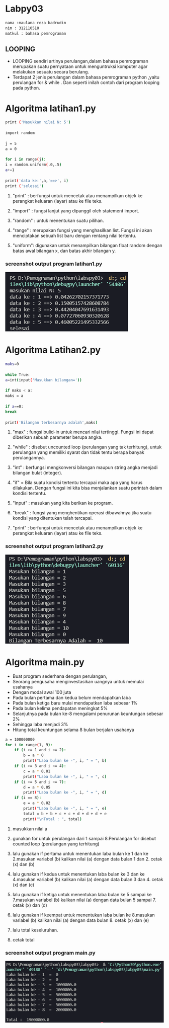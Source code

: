 # **Labpy03**

```sh
nama :maulana reza badrudin
nim : 312110510
matkul : bahasa pemrograman
```

## **LOOPING**

- LOOPING sendiri artinya perulangan,dalam bahasa pemrograman merupakan suatu pernyataan untuk
  menguntruksi komputer agar melakukan sesuatu secara berulang.
- Terdapat 2 jenis perulangan dalam bahasa pemrograman python ,yaitu perulangan for & while .
  Dan seperti inilah contoh dari program looping pada python.

# **Algoritma latihan1.py**

```sh
print ('Masukkan nilai N: 5')

import random

j = 5
a = 0

for i in range(j):
i = random.uniform(.0,.5)
a+=1

print('data ke:',a,'==>', i)
print ('selesai')
```

1. "print" : berfungsi untuk mencetak atau menampilkan objek ke perangkat keluaran (layar) atau ke file teks.

2. "import" : fungsi lanjut yang dipanggil oleh statement import.

3. "random" : untuk menentukan suatu pilihan.

4. "range" : merupakan fungsi yang menghasilkan list. Fungsi ini akan menciptakan sebuah list baru dengan rentang nilai tertentu.

5. "uniform": digunakan untuk menampilkan bilangan float random dengan batas awal bilangan x, dan batas akhir bilangan y.

### **screenshot output program latihan1.py**

![eza](png/1.png)

# **Algoritma Latihan2.py**

```sh
maks=0

while True:
a=int(input('Masukkan bilangan='))

if maks < a:
maks = a

if a==0:
break

print('Bilangan terbesarnya adalah',maks)
```

1. "max" : fungsi bulid-in untuk mencari nilai tertinggi. Fungsi ini dapat diberikan sebuah parameter berupa angka.

2. "while" : disebut uncounted loop (perulangan yang tak terhitung), untuk perulangan yang memiliki syarat dan tidak tentu berapa banyak perulangannya.

3. "int" : berfungsi mengkonversi bilangan maupun string angka menjadi bilangan bulat (integer).

4. "if" = Bila suatu kondisi tertentu tercapai maka apa yang harus dilakukan. Dengan fungsi ini kita bisa menjalankan suatu perintah dalam kondisi tertentu.

5. "input" : masukan yang kita berikan ke program.

6. "break" : fungsi yang menghentikan operasi dibawahnya jika suatu kondisi yang ditentukan telah tercapai.

7. "print" : berfungsi untuk mencetak atau menampilkan objek ke perangkat keluaran (layar) atau ke file teks.

### **screenshot output program latihan2.py**

![eza](png/2.png)

# **Algoritma main.py**

- Buat program sederhana dengan perulangan,
- Seorang pengusaha menginvestasikan uangnya untuk memulai usahanya
- Dengan modal awal 100 juta
- Pada bulan pertama dan kedua belum mendapatkan laba
- Pada bulan ketiga baru mulai mendapatkan laba sebesar 1%
- Pada bulan kelima pendapatan meningkat 5%
- Selanjutnya pada bulan ke-8 mengalami penurunan keuntungan sebesar 2%
- Sehingga laba menjadi 3%
- Hitung total keuntungan selama 8 bulan berjalan usahanya

```sh
a = 100000000
for i in range(1, 9):
    if (i >= 1 and i <= 2):
        b = a * 0
        print("Laba bulan ke -", i, " = ", b)
    if (i >= 3 and i <= 4):
        c = a * 0.01
        print("Laba bulan ke -", i, " = ", c)
    if (i >= 5 and i <= 7):
        d = a * 0.05
        print("Laba bulan ke -", i, " = ", d)
    if (i == 8):
        e = a * 0.02
        print("Laba bulan ke -", i, " = ", e)
        total = b + b + c + c + d + d + d + e
        print("\nTotal : ", total)
```

1. masukkan nilai a

2. gunakan for untuk perulangan dari 1 sampai 8.Perulangan for
   disebut counted loop (perulangan yang terhitung)

3. lalu gunakan if pertama untuk menentukan laba bulan ke 1 dan ke 2.masukan variabel (b) kalikan nilai (a) dengan data bulan 1 dan 2. cetak (x) dan (b)

4. lalu gunakan if kedua untuk menentukan laba bulan ke 3 dan ke 4.masukan variabel (b) kalikan nilai (a) dengan data bulan 3 dan 4. cetak (x) dan (c)

5. lalu gunakan if ketiga untuk menentukan laba bulan ke 5 sampai ke 7.masukan variabel (b) kalikan nilai (a) dengan data bulan 5 sampai 7. cetak (x) dan (d)

6. lalu gunakan if keempat untuk menentukan laba bulan ke 8.masukan variabel (b) kalikan nilai (a) dengan data bulan 8. cetak (x) dan (e)

7. lalu total keseluruhan.

8. cetak total

### **screenshot output program main.py**

![eza](png/3.png)
